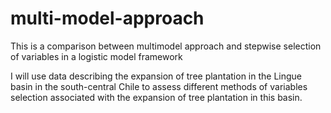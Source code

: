 # multi-model-approach

This is a comparison between multimodel approach and stepwise selection of variables in a logistic model framework

I will use data describing the expansion of tree plantation in the Lingue basin in the south-central Chile to assess different methods of variables selection associated with the expansion of tree plantation in this basin.
